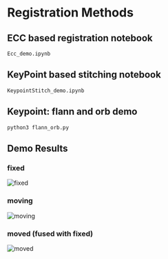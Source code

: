 # Registration Methods

## ECC based registration notebook

```Ecc_demo.ipynb```

## KeyPoint based stitching notebook

```KeypointStitch_demo.ipynb```

## Keypoint: flann and orb demo
```python3 flann_orb.py```

## Demo Results

### fixed
![fixed](images/im1.jpg)
### moving
![moving](images/im2.jpg)
### moved (fused with fixed)
![moved](output/fused.jpg)


